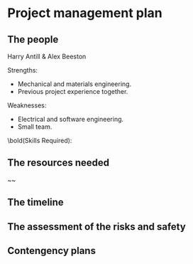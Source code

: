 # Project management plan


## The people
Harry Antill & Alex Beeston

Strengths:
- Mechanical and materials engineering. 
- Previous project experience together.

Weaknesses:
- Electrical and software engineering.
- Small team.

\bold(Skills Required):


## The resources needed
~~



## The timeline



## The assessment of the risks and safety



## Contengency plans

